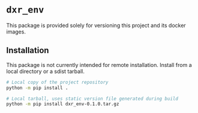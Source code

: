 # `dxr_env`

This package is provided solely for versioning this project and
its docker images.


Installation
---

This package is not currently intended for remote installation. 
Install from a local directory or a sdist tarball.

```bash
# Local copy of the project repository
python -m pip install .

# Local tarball, uses static version file generated during build
python -m pip install dxr_env-0.1.0.tar.gz
```
